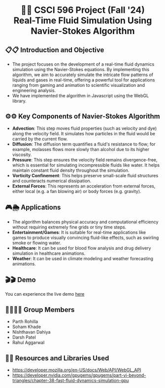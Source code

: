<h1 align="center">🚀🚀 CSCI 596 Project (Fall '24) <br> Real-Time Fluid Simulation Using Navier-Stokes Algorithm</h1>


## 📋📋 Introduction and Objective
- The project focuses on the development of a real-time fluid dynamics simulation using the Navier-Stokes equations. By implementing this algorithm, we aim to accurately simulate the intricate flow patterns of liquids and gases in real-time, offering a powerful tool for applications ranging from gaming and animation to scientific visualization and engineering analysis.
- We have implemented the algorithm in Javascript using the WebGL library.

## ⚙️⚙️ Key Components of Navier-Stokes Algorithm
- **Advection**: This step moves fluid properties (such as velocity and dye) along the velocity field. It simulates how particles in the fluid would be carried by the current flow.
- **Diffusion**: The diffusion term quantifies a fluid's resistance to flow; for example, molasses flows more slowly than alcohol due to its higher viscosity.
- **Pressure**: This step ensures the velocity field remains divergence-free, which is essential for simulating incompressible fluids like water. It helps maintain constant fluid density throughout the simulation.
- **Vorticity Confinement**: This helps preserve small-scale fluid structures and counteracts numerical dissipation. 
- **External Forces**: This represents an acceleration from external forces, either local (e.g. a fan blowing air) or body forces (e.g. gravity).

## 🎮🌦️ Applications
- The algorithm balances physical accuracy and computational efficiency without requiring extremely fine grids or tiny time steps.
- **Entertainment/Games**: It is suitable for real-time applications like games to produce visually convincing fluid-like effects, such as swirling smoke or flowing water.
- **Healthcare**: It can be used for blood flow analysis and drug delivery simulation in healthcare animations.
- **Weather**: It can be used in climate modeling and weather forecasting animations.

## 🎬🎬 Demo
You can experience the live demo [here](https://nishthavan.github.io/CSCI-596-Final-Project/)

## 👩‍💻👨‍💻 Group Members
- Parth Rohilla
- Soham Khade
- Nishthavan Dahiya
- Darsh Patel
- Rahul Aggarwal

## 🔗🔗 Resources and Libraries Used
- https://developer.mozilla.org/en-US/docs/Web/API/WebGL_API
- https://developer.nvidia.com/gpugems/gpugems/part-vi-beyond-triangles/chapter-38-fast-fluid-dynamics-simulation-gpu 

